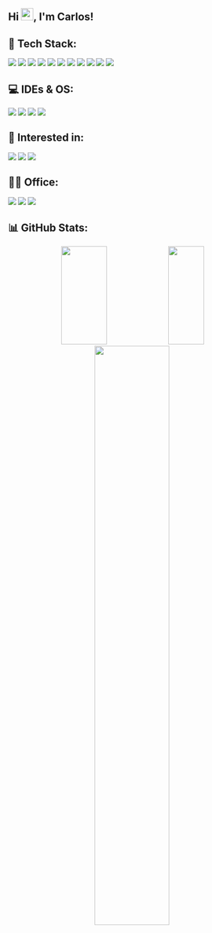 ## Hi <img src="https://media.giphy.com/media/hvRJCLFzcasrR4ia7z/giphy.gif" width="25px">, I'm Carlos!

## 🔮 Tech Stack:
<p align="left"> 
  <img src="https://img.shields.io/badge/Laravel-FF2D20?style=for-the-badge&logo=Laravel&logoColor=white"/>
  <img src="https://img.shields.io/badge/PHP-777BB4?style=for-the-badge&logo=PHP&logoColor=white"/>
  <img src="https://img.shields.io/badge/JavaScript-EBAF00?style=for-the-badge&logo=JavaScript&logoColor=white"/>
  <img src="https://img.shields.io/badge/Express-black?style=for-the-badge&logo=Express&logoColor=white"/>
  <img src="https://img.shields.io/badge/Prisma-2D3748?style=for-the-badge&logo=Prisma&logoColor=white"/>
  <img src="https://img.shields.io/badge/MySQL-4479A1?style=for-the-badge&logo=MySQL&logoColor=white"/>
  <img src="https://img.shields.io/badge/Postgresql-4169E1.svg?style=for-the-badge&logo=PostgreSQL&logoColor=white"/>
  <img src="https://img.shields.io/badge/Tailwind-06B6D4.svg?style=for-the-badge&logo=tailwindcss&logoColor=white"/>
  <img src="https://img.shields.io/badge/React-0088CC?style=for-the-badge&logo=React&logoColor=white"/>
  <img src="https://img.shields.io/badge/Postman-FF6C37.svg?style=for-the-badge&logo=Postman&logoColor=white"/>
  <img src="https://img.shields.io/badge/Figma-F24E1E?style=for-the-badge&logo=Figma&logoColor=white"/>
</p>

## 💻 IDEs & OS:
<p align="left"> 
  <img src="https://img.shields.io/badge/VSCode-0078D4?style=for-the-badge&logo=visual%20studio%20code&logoColor=white"/>
  <img src="https://img.shields.io/badge/PhpStorm-6b57ff?style=for-the-badge&logo=phpstorm&logoColor=white"/>
  <img src="https://img.shields.io/badge/WSL2-FCC624?style=for-the-badge&logo=Linux&logoColor=black"/>
  <img src="https://img.shields.io/badge/mac OS-000000?style=for-the-badge&logo=macOS&logoColor=white"/>
</p>

## 🔭 Interested in:
<p align="left"> 
  <img src="https://img.shields.io/badge/Python-3776AB?style=for-the-badge&logo=Python&logoColor=white"/>
  <img src="https://img.shields.io/badge/TypeScript-3178C6.svg?&style=for-the-badge&logo=TypeScript&logoColor=white"/>
  <img src="https://img.shields.io/badge/Docker-2496ED.svg?&style=for-the-badge&logo=Docker&logoColor=white"/>
</p>

## 👩‍💻 Office:
<p align="left"> 
  <img src="https://img.shields.io/badge/Notion-000000?style=for-the-badge&logo=Notion&logoColor=white"/>
  <img src="https://img.shields.io/badge/Zotero-CC2936?style=for-the-badge&logo=Zotero&logoColor=white"/>
  <img src="https://img.shields.io/badge/Overleaf-47A141?style=for-the-badge&logo=overleaf&logoColor=white"/>
</p>

## 📊 GitHub Stats:
<p align="center">
  <img width="43%" height="200px" src="https://github-readme-streak-stats.herokuapp.com/?user=carloshdrp&theme=github-dark-blue"/>
  <img width="38%" height="200px" src="https://github-readme-stats.vercel.app/api/top-langs/?username=carloshdrp&layout=compact&hide_title=true&langs_count=6&theme=github_dark"/>
  </br>
  <img width="55%" src="https://github-profile-trophy.vercel.app/?username=carloshdrp&column=-1&theme=darkhub&margin-w=15&margin-h=15&rank=SECRET,SSS,SS,S,AAA,AA,A,B"/>
</p>
